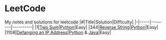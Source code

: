 # LeetCode
My notes and solutions for leetcode
|#|Title|Solution|Difficulty|
|-|-----|--------|----------|
|1|[Two Sum](https://leetcode.com/problems/two-sum)|[Python](https://github.com/yiyangd/LeetCode/blob/main/Python/001two_sum.py)|Easy|
|344|[Reverse String](https://leetcode.com/problems/reverse-string)|[Python](https://github.com/yiyangd/LeetCode/blob/main/Python/344reverseString.py)|Easy|
|1108|[Defanging an IP Address](https://leetcode.com/problems/defanging-an-ip-address/)|[Python](https://github.com/yiyangd/LeetCode/blob/main/Python/1108Defanging_IP_Address.py) & [Java](https://github.com/yiyangd/LeetCode/blob/main/Java/1108defangIPaddr.java)|Easy|
